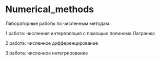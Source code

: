 # Numerical_methods

Лабораторные работы по численным методам :

1 работа: численная интерполяция с помощью полинома Лагранжа

2 работа: численное дифференцирование

3 работа: численное интегрирование
